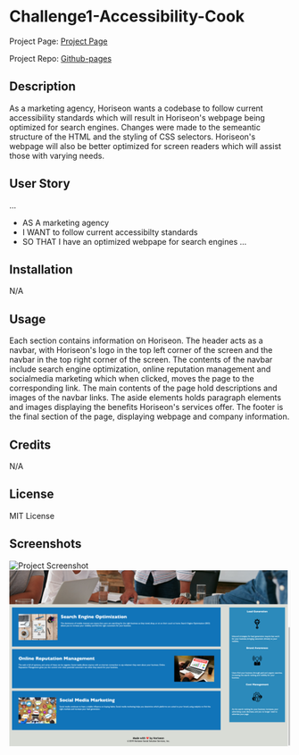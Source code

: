 # Challenge1-Accessibility-Cook

Project Page: [Project Page](https://timothymichaelcook.github.io/challenge1-accessibility-cook/)

Project Repo: [Github-pages](https://github.com/timothymichaelcook/challenge1-accessibility-cook)

## Description

As a marketing agency, Horiseon wants a codebase to follow current accessibility standards which will result in Horiseon's webpage being optimized for search engines. Changes were made to the semeantic structure of the HTML and the styling of CSS selectors. Horiseon's webpage will also be better optimized for screen readers which will assist those with varying needs.

## User Story
...
- AS A marketing agency 
- I WANT to follow current accessibilty standards
- SO THAT I have an optimized webpape for search engines
...

## Installation

N/A

## Usage

Each section contains information on Horiseon. The header acts as a navbar, with Horiseon's logo in the top left corner of the screen and the navbar in the top right corner of the screen. The contents of the navbar include search engine optimization, online reputation management and socialmedia marketing which when clicked, moves the page to the corresponding link. The main contents of the page hold descriptions and images of the navbar links. The aside elements holds paragraph elements and images displaying the benefits Horiseon's services offer. The footer is the final section of the page, displaying webpage and company information.


## Credits

N/A

## License

MIT License

## Screenshots

![Project Screenshot](./assets/images/screenshot1.png)
![Project Screenshot](./assets/images/screenshot2.png)


